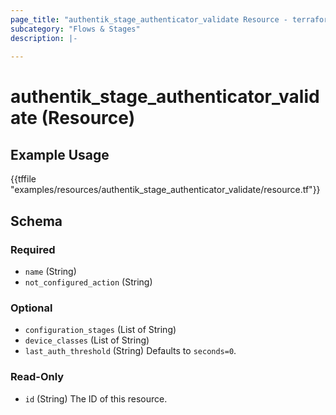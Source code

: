 ```yaml
---
page_title: "authentik_stage_authenticator_validate Resource - terraform-provider-authentik"
subcategory: "Flows & Stages"
description: |-
  
---
```


# authentik_stage_authenticator_validate (Resource)



## Example Usage

{{tffile "examples/resources/authentik_stage_authenticator_validate/resource.tf"}}

<!-- schema generated by tfplugindocs -->
## Schema

### Required

- `name` (String)
- `not_configured_action` (String)

### Optional

- `configuration_stages` (List of String)
- `device_classes` (List of String)
- `last_auth_threshold` (String) Defaults to `seconds=0`.

### Read-Only

- `id` (String) The ID of this resource.


